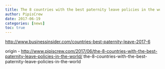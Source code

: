 ```yaml
---
title: The 8 countries with the best paternity leave policies in the world
author: PipisCrew
date: 2017-06-19
categories: [news]
toc: true
---
```


http://www.businessinsider.com/countries-best-paternity-leave-2017-6

origin - http://www.pipiscrew.com/2017/06/the-8-countries-with-the-best-paternity-leave-policies-in-the-world/ the-8-countries-with-the-best-paternity-leave-policies-in-the-world